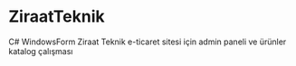 # ZiraatTeknik
 C# WindowsForm Ziraat Teknik e-ticaret sitesi için admin paneli ve ürünler katalog çalışması
